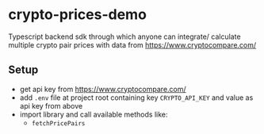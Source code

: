 # crypto-prices-demo

Typescript backend sdk through which anyone can integrate/ calculate multiple crypto pair prices with data from <https://www.cryptocompare.com/>

## Setup

- get api key from <https://www.cryptocompare.com/>
- add `.env` file at project root containing key `CRYPTO_API_KEY` and value as api key from above
- import library and call available methods like: 
  - `fetchPricePairs`

